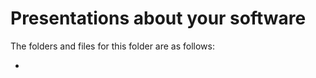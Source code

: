 # Presentations about your software

The folders and files for this folder are as follows:

- <fill in details>
